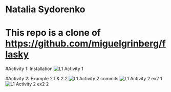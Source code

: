 # Natalia Sydorenko
# This repo is a clone of https://github.com/miguelgrinberg/flasky

#Activity 1: Installation
![L1 Activity 1](https://github.com/Krysemmalyn/ECE444-F2023-Lab1/assets/99698023/cfe80ef1-dc04-4a24-9ad4-a49a0a768715)

#Activity 2: Example 2.1 & 2.2
![L1 Activity 2 commits](https://github.com/Krysemmalyn/ECE444-F2023-Lab1/assets/99698023/ff822d24-39af-4a95-b1d1-55bd12b7657a)
![L1 Activity 2 ex2 1](https://github.com/Krysemmalyn/ECE444-F2023-Lab1/assets/99698023/3c08a136-699a-4084-9b3d-4342e4eb95ee)
![L1 Activity 2 ex2 2](https://github.com/Krysemmalyn/ECE444-F2023-Lab1/assets/99698023/78b1ec89-71da-4d94-9f1f-b44287f32671)

